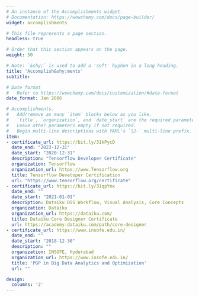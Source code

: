```yaml
---
# An instance of the Accomplishments widget.
# Documentation: https://wowchemy.com/docs/page-builder/
widget: accomplishments

# This file represents a page section.
headless: true

# Order that this section appears on the page.
weight: 50

# Note: `&shy;` is used to add a 'soft' hyphen in a long heading.
title: 'Accomplish&shy;ments'
subtitle:

# Date format
#   Refer to https://wowchemy.com/docs/customization/#date-format
date_format: Jan 2006

# Accomplishments.
#   Add/remove as many `item` blocks below as you like.
#   `title`, `organization`, and `date_start` are the required parameters.
#   Leave other parameters empty if not required.
#   Begin multi-line descriptions with YAML's `|2-` multi-line prefix.
item:
- certificate_url: https://bit.ly/31kPycD
  date_end: "2023-12-31"
  date_start: "2020-12-31"
  description: "Tensorflow Developer Certificate"
  organization: Tensorflow
  organization_url: https://www.Tensorflow.org
  title: Tensorflow Developer Certification
  url: "https://www.tensorflow.org/certificate"
- certificate_url: https://bit.ly/31qpYmx
  date_end: ""
  date_start: "2021-01-01"
  description: Dataiku DSS Workflow, Visual Analysis, Core Concepts 
  organization: Dataiku
  organization_url: https://dataiku.com/
  title: Dataiku Core Designer Certificate
  url: https://academy.dataiku.com/path/core-designer
- certificate_url: https://www.insofe.edu.in/
  date_end: ""
  date_start: "2018-12-30"
  description: ""
  organization: INSOFE, Hyderabad
  organization_url: https://www.insofe.edu.in/
  title: 'PGP in Big Data Analytics and Optimization'
  url: ""

design:
  columns: '2' 
---
```

